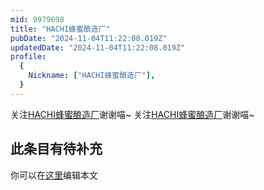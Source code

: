 ```yaml
---
mid: 9979698
title: "HACHI蜂蜜酿造厂"
pubDate: "2024-11-04T11:22:08.019Z"
updatedDate: "2024-11-04T11:22:08.019Z"
profile:
  {
    Nickname: ["HACHI蜂蜜酿造厂"],
  }
---
```


关注[HACHI蜂蜜酿造厂](https://space.bilibili.com/9979698)谢谢喵~ 关注[HACHI蜂蜜酿造厂](https://space.bilibili.com/9979698)谢谢喵~

## 此条目有待补充
你可以在[这里](https://github.com/Yuhanawa/VTuber.ICU-Content/edit/master/v/HACHI蜂蜜酿造厂/index.md)编辑本文
